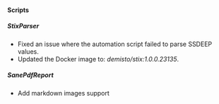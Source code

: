 
#### Scripts
##### StixParser
- Fixed an issue where the automation script failed to parse SSDEEP values.
- Updated the Docker image to: *demisto/stix:1.0.0.23135*.
##### SanePdfReport
- Add markdown images support
